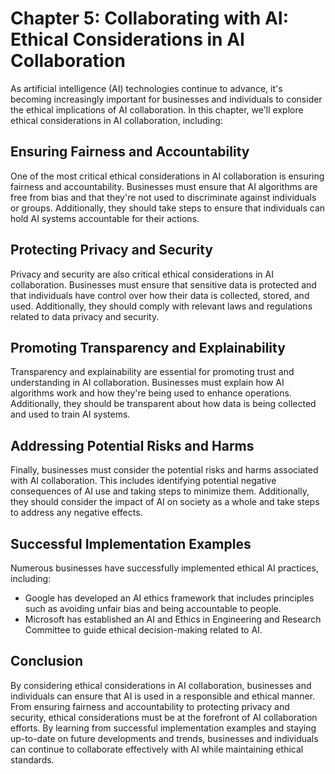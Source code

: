 Chapter 5: Collaborating with AI: Ethical Considerations in AI Collaboration
============================================================================

As artificial intelligence (AI) technologies continue to advance, it's becoming increasingly important for businesses and individuals to consider the ethical implications of AI collaboration. In this chapter, we'll explore ethical considerations in AI collaboration, including:

Ensuring Fairness and Accountability
------------------------------------

One of the most critical ethical considerations in AI collaboration is ensuring fairness and accountability. Businesses must ensure that AI algorithms are free from bias and that they're not used to discriminate against individuals or groups. Additionally, they should take steps to ensure that individuals can hold AI systems accountable for their actions.

Protecting Privacy and Security
-------------------------------

Privacy and security are also critical ethical considerations in AI collaboration. Businesses must ensure that sensitive data is protected and that individuals have control over how their data is collected, stored, and used. Additionally, they should comply with relevant laws and regulations related to data privacy and security.

Promoting Transparency and Explainability
-----------------------------------------

Transparency and explainability are essential for promoting trust and understanding in AI collaboration. Businesses must explain how AI algorithms work and how they're being used to enhance operations. Additionally, they should be transparent about how data is being collected and used to train AI systems.

Addressing Potential Risks and Harms
------------------------------------

Finally, businesses must consider the potential risks and harms associated with AI collaboration. This includes identifying potential negative consequences of AI use and taking steps to minimize them. Additionally, they should consider the impact of AI on society as a whole and take steps to address any negative effects.

Successful Implementation Examples
----------------------------------

Numerous businesses have successfully implemented ethical AI practices, including:

* Google has developed an AI ethics framework that includes principles such as avoiding unfair bias and being accountable to people.
* Microsoft has established an AI and Ethics in Engineering and Research Committee to guide ethical decision-making related to AI.

Conclusion
----------

By considering ethical considerations in AI collaboration, businesses and individuals can ensure that AI is used in a responsible and ethical manner. From ensuring fairness and accountability to protecting privacy and security, ethical considerations must be at the forefront of AI collaboration efforts. By learning from successful implementation examples and staying up-to-date on future developments and trends, businesses and individuals can continue to collaborate effectively with AI while maintaining ethical standards.
